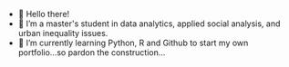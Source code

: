 - 👋 Hello there!
- 👀 I’m a master's student in data analytics, applied social analysis, and urban inequality issues.
- 🌱 I’m currently learning Python, R and Github to start my own portfolio...so pardon the construction...


<!---
amelia-ingram/amelia-ingram is a ✨ special ✨ repository because its `README.md` (this file) appears on your GitHub profile.
You can click the Preview link to take a look at your changes.
--->
